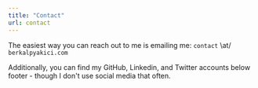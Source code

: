 ```yaml
---
title: "Contact"
url: contact
---
```

The easiest way you can reach out to me is emailing me: `contact` \at/ 
`berkalpyakici.com`

Additionally, you can find my GitHub, Linkedin, and Twitter accounts below 
footer - though I don't use social media that often.